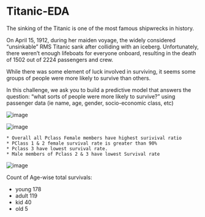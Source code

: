 # Titanic-EDA

The sinking of the Titanic is one of the most famous shipwrecks in history.

On April 15, 1912, during her maiden voyage, the widely considered “unsinkable” RMS Titanic sank after colliding with an iceberg. Unfortunately, there weren’t enough lifeboats for everyone onboard, resulting in the death of 1502 out of 2224 passengers and crew.

While there was some element of luck involved in surviving, it seems some groups of people were more likely to survive than others.

In this challenge, we ask you to build a predictive model that answers the question: “what sorts of people were more likely to survive?” using passenger data (ie name, age, gender, socio-economic class, etc)

![image](https://github.com/Pythonist-QuratUlAin/Titanic-EDA/assets/109209138/b7f21217-2731-43f1-a371-0c93fbfefee3)

![image](https://github.com/Pythonist-QuratUlAin/Titanic-EDA/assets/109209138/79740ce1-cc4e-46d0-b603-022e8ffcfd87)

    * Overall all Pclass Female members have highest surivival ratio
    * PClass 1 & 2 female survival rate is greater than 90%
    * Pclass 3 have lowest survival rate.
    * Male members of Pclass 2 & 3 have lowest Survival rate
    
    
![image](https://github.com/Pythonist-QuratUlAin/Titanic-EDA/assets/109209138/984e827d-7235-48b6-b190-ec38b339396f)

Count of Age-wise total survivals: 
  * young    178
  * adult    119
  * kid       40
  * old        5
